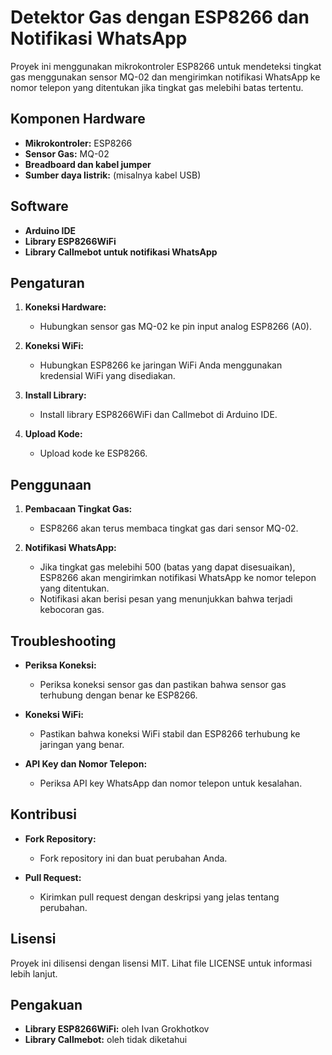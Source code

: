 # Detektor Gas dengan ESP8266 dan Notifikasi WhatsApp

Proyek ini menggunakan mikrokontroler ESP8266 untuk mendeteksi tingkat gas menggunakan sensor MQ-02 dan mengirimkan notifikasi WhatsApp ke nomor telepon yang ditentukan jika tingkat gas melebihi batas tertentu.

## Komponen Hardware

- **Mikrokontroler:** ESP8266
- **Sensor Gas:** MQ-02
- **Breadboard dan kabel jumper**
- **Sumber daya listrik:** (misalnya kabel USB)

## Software

- **Arduino IDE**
- **Library ESP8266WiFi**
- **Library Callmebot untuk notifikasi WhatsApp**

## Pengaturan

1. **Koneksi Hardware:**
   - Hubungkan sensor gas MQ-02 ke pin input analog ESP8266 (A0).
   
2. **Koneksi WiFi:**
   - Hubungkan ESP8266 ke jaringan WiFi Anda menggunakan kredensial WiFi yang disediakan.
   
3. **Install Library:**
   - Install library ESP8266WiFi dan Callmebot di Arduino IDE.
   
4. **Upload Kode:**
   - Upload kode ke ESP8266.

## Penggunaan

1. **Pembacaan Tingkat Gas:**
   - ESP8266 akan terus membaca tingkat gas dari sensor MQ-02.
   
2. **Notifikasi WhatsApp:**
   - Jika tingkat gas melebihi 500 (batas yang dapat disesuaikan), ESP8266 akan mengirimkan notifikasi WhatsApp ke nomor telepon yang ditentukan.
   - Notifikasi akan berisi pesan yang menunjukkan bahwa terjadi kebocoran gas.

## Troubleshooting

- **Periksa Koneksi:** 
  - Periksa koneksi sensor gas dan pastikan bahwa sensor gas terhubung dengan benar ke ESP8266.
  
- **Koneksi WiFi:** 
  - Pastikan bahwa koneksi WiFi stabil dan ESP8266 terhubung ke jaringan yang benar.
  
- **API Key dan Nomor Telepon:** 
  - Periksa API key WhatsApp dan nomor telepon untuk kesalahan.

## Kontribusi

- **Fork Repository:**
  - Fork repository ini dan buat perubahan Anda.
  
- **Pull Request:**
  - Kirimkan pull request dengan deskripsi yang jelas tentang perubahan.

## Lisensi

Proyek ini dilisensi dengan lisensi MIT. Lihat file LICENSE untuk informasi lebih lanjut.

## Pengakuan

- **Library ESP8266WiFi:** oleh Ivan Grokhotkov
- **Library Callmebot:** oleh tidak diketahui

